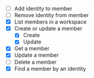 - [ ] Add identity to member
- [ ] Remove identity from member
- [x] List members in a workspace
- [x] Create or update a member
    - [x] Create
    - [x] Update
- [x] Get a member
- [x] Update a member
- [ ] Delete a member
- [x] Find a member by an identity
